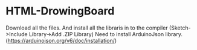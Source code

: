 # HTML-DrowingBoard
Download all the files. And install all the libraris in to the compiler (Sketch->Include Library->Add .ZIP Library)
Need to install ArduinoJson library. (https://arduinojson.org/v6/doc/installation/)
